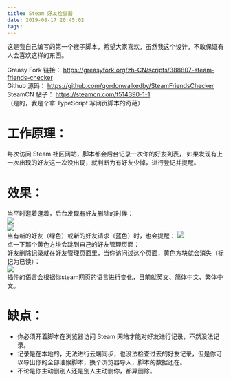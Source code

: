 ```yaml
---
title: Steam 好友检查器
date: 2019-08-17 20:45:02
tags:
---
```

这是我自己编写的第一个猴子脚本，希望大家喜欢，虽然我这个设计，不敢保证有人会喜欢这样的东西。

Greasy Fork 链接： https://greasyfork.org/zh-CN/scripts/388807-steam-friends-checker  
Github 源码： https://github.com/gordonwalkedby/SteamFriendsChecker  
SteamCN 帖子： https://steamcn.com/t514390-1-1  
（是的，我是个拿 TypeScript 写网页脚本的奇葩）  

# 工作原理：
每次访问 Steam 社区网站，脚本都会后台记录一次你的好友列表，
如果发现有上一次出现的好友这一次没出现，就判断为有好友少掉，进行登记并提醒。

# 效果：
当平时逛着逛着，后台发现有好友删除的时候：  
![](https://s2.ax1x.com/2019/08/17/mubWGR.png)    
![](https://s2.ax1x.com/2019/08/18/mMnsAS.png)  
当有新的好友（绿色）或新的好友请求（蓝色）时，也会提醒：
![](https://s2.ax1x.com/2019/08/21/mNevFA.png)  
点一下那个黄色方块会跳到自己的好友管理页面：  
好友删除记录就在好友管理页面里，当你访问过这个页面，黄色方块就会消失（标记为已读）：  
![](https://s2.ax1x.com/2019/08/21/mNmskd.md.png)  
插件的语言会根据你steam网页的语言进行变化，目前就英文、简体中文、繁体中文。

# 缺点：
 - 你必须开着脚本在浏览器访问 Steam 网站才能对好友进行记录，不然没法记录。
 - 记录是在本地的，无法进行云端同步，也没法检查过去的好友记录，但是你可以导出你的全部油猴脚本，换个浏览器导入，脚本的数据还在。
 - 不论是你主动删别人还是别人主动删你，都算删除。

